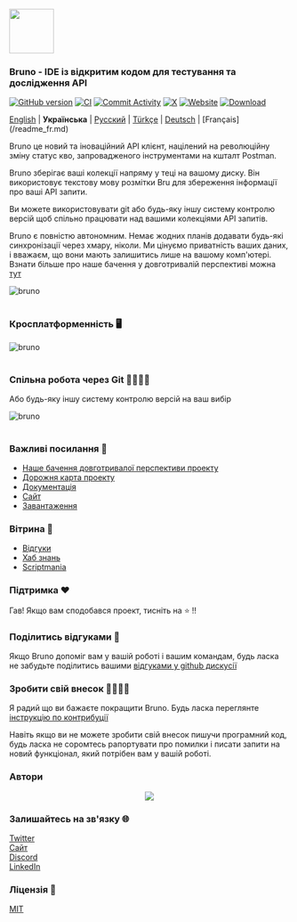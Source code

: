 <br />
<img src="assets/images/logo-transparent.png" width="80"/>

### Bruno - IDE із відкритим кодом для тестування та дослідження API

[![GitHub version](https://badge.fury.io/gh/usebruno%2Fbruno.svg)](https://badge.fury.io/gh/usebruno%bruno)
[![CI](https://github.com/usebruno/bruno/actions/workflows/unit-tests.yml/badge.svg?branch=main)](https://github.com/usebruno/bruno/workflows/unit-tests.yml)
[![Commit Activity](https://img.shields.io/github/commit-activity/m/usebruno/bruno)](https://github.com/usebruno/bruno/pulse)
[![X](https://img.shields.io/twitter/follow/use_bruno?style=social&logo=x)](https://twitter.com/use_bruno)
[![Website](https://img.shields.io/badge/Website-Visit-blue)](https://www.usebruno.com)
[![Download](https://img.shields.io/badge/Download-Latest-brightgreen)](https://www.usebruno.com/downloads)

[English](/readme.md) | **Українська** | [Русский](/readme_ru.md) | [Türkçe](/readme_tr.md) | [Deutsch](/readme_de.md) | [Français] (/readme_fr.md)

Bruno це новий та іноваційний API клієнт, націлений на революційну зміну статус кво, запровадженого інструментами на кшталт Postman.

Bruno зберігає ваші колекції напряму у теці на вашому диску. Він використовує текстову мову розмітки Bru для збереження інформації про ваші API запити.

Ви можете використовувати git або будь-яку іншу систему контролю версій щоб спільно працювати над вашими колекціями API запитів.

Bruno є повністю автономним. Немає жодних планів додавати будь-які синхронізації через хмару, ніколи. Ми цінуємо приватність ваших даних, і вважаєм, що вони мають залишитись лише на вашому комп'ютері. Взнати більше про наше бачення у довготривалій перспективі можна [тут](https://github.com/usebruno/bruno/discussions/269)

![bruno](assets/images/landing-2.png) <br /><br />

### Кросплатформенність 🖥️

![bruno](assets/images/run-anywhere.png) <br /><br />

### Спільна робота через Git 👩‍💻🧑‍💻

Або будь-яку іншу систему контролю версій на ваш вибір

![bruno](assets/images/version-control.png) <br /><br />

### Важливі посилання 📌

- [Наше бачення довготривалої перспективи проекту](https://github.com/usebruno/bruno/discussions/269)
- [Дорожня карта проекту](https://github.com/usebruno/bruno/discussions/384)
- [Документація](https://docs.usebruno.com)
- [Сайт](https://www.usebruno.com)
- [Завантаження](https://www.usebruno.com/downloads)

### Вітрина 🎥

- [Відгуки](https://github.com/usebruno/bruno/discussions/343)
- [Хаб знань](https://github.com/usebruno/bruno/discussions/386)
- [Scriptmania](https://github.com/usebruno/bruno/discussions/385)

### Підтримка ❤️

Гав! Якщо вам сподобався проект, тисніть на ⭐ !!

### Поділитись відгуками 📣

Якщо Bruno допоміг вам у вашій роботі і вашим командам, будь ласка не забудьте поділитись вашими [відгуками у github дискусії](https://github.com/usebruno/bruno/discussions/343)

### Зробити свій внесок 👩‍💻🧑‍💻

Я радий що ви бажаєте покращити Bruno. Будь ласка переглянте [інструкцію по контрибуції](contributing_ua.md)

Навіть якщо ви не можете зробити свій внесок пишучи програмний код, будь ласка не соромтесь рапортувати про помилки і писати запити на новий функціонал, який потрібен вам у вашій роботі.

### Автори

<div align="center">
    <a href="https://github.com/usebruno/bruno/graphs/contributors">
        <img src="https://contrib.rocks/image?repo=usebruno/bruno" />
    </a>
</div>

### Залишайтесь на зв'язку 🌐

[Twitter](https://twitter.com/use_bruno) <br />
[Сайт](https://www.usebruno.com) <br />
[Discord](https://discord.com/invite/KgcZUncpjq) <br />
[LinkedIn](https://www.linkedin.com/company/usebruno)

### Ліцензія 📄

[MIT](license.md)
